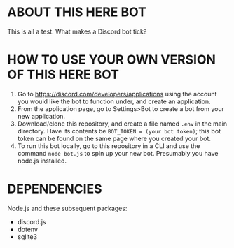 # ABOUT THIS HERE BOT
This is all a test. What makes a Discord bot tick?
# HOW TO USE YOUR OWN VERSION OF THIS HERE BOT
1. Go to https://discord.com/developers/applications using the account you would like the bot to function under, and create an application.
2. From the application page, go to Settings>Bot to create a bot from your new application.
3. Download/clone this repository, and create a file named `.env` in the main directory. Have its contents be `BOT_TOKEN = (your bot token)`; this bot token can be found on the same page where you created your bot.
4. To run this bot locally, go to this repository in a CLI and use the command `node bot.js` to spin up your new bot. Presumably you have node.js installed.
# DEPENDENCIES 
Node.js and these subsequent packages:
* discord.js
* dotenv
* sqlite3